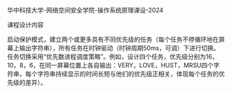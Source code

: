 华中科技大学-网络空间安全学院-操作系统原理课设-2024

课程设计内容

启动保护模式，建立两个或更多具有不同优先级的任务（每个任务不停循环地在屏幕上输出字符串），所有任务在时钟驱动（时钟周期50ms，可调）下进行切换。任务切换采用“优先数进程调度策略”。例如，设计四个任务，优先级分别为16，10，8，6，在同一屏幕位置上各自输出：VERY，LOVE，HUST，MRSU四个字符串，每个字符串持续显示的时间长短与他们的优先级正相关，体现每个任务的优先级的差异）。
